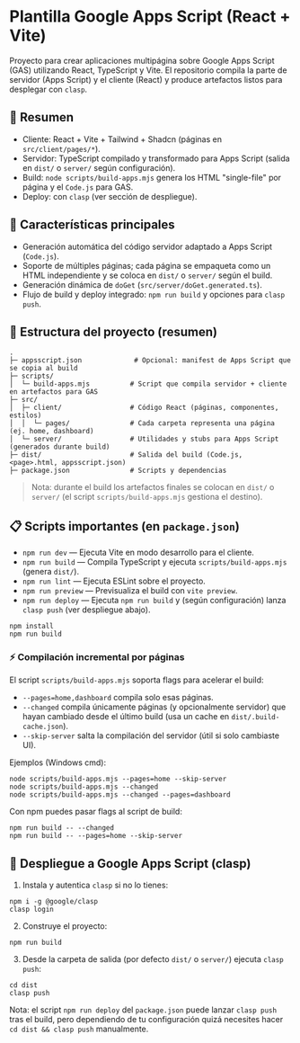 # Plantilla Google Apps Script (React + Vite)

Proyecto para crear aplicaciones multipágina sobre Google Apps Script (GAS) utilizando React, TypeScript y Vite. El repositorio compila la parte de servidor (Apps Script) y el cliente (React) y produce artefactos listos para desplegar con `clasp`.

## 📌 Resumen

- Cliente: React + Vite + Tailwind + Shadcn (páginas en `src/client/pages/*`).
- Servidor: TypeScript compilado y transformado para Apps Script (salida en `dist/` o `server/` según configuración).
- Build: `node scripts/build-apps.mjs` genera los HTML "single-file" por página y el `Code.js` para GAS.
- Deploy: con `clasp` (ver sección de despliegue).

## 🚀 Características principales

- Generación automática del código servidor adaptado a Apps Script (`Code.js`).
- Soporte de múltiples páginas; cada página se empaqueta como un HTML independiente y se coloca en `dist/` o `server/` según el build.
- Generación dinámica de `doGet` (`src/server/doGet.generated.ts`).
- Flujo de build y deploy integrado: `npm run build` y opciones para `clasp push`.

## 📂 Estructura del proyecto (resumen)

```
.
├─ appsscript.json             # Opcional: manifest de Apps Script que se copia al build
├─ scripts/
│  └─ build-apps.mjs          # Script que compila servidor + cliente en artefactos para GAS
├─ src/
│  ├─ client/                 # Código React (páginas, componentes, estilos)
│  │  └─ pages/               # Cada carpeta representa una página (ej. home, dashboard)
│  └─ server/                 # Utilidades y stubs para Apps Script (generados durante build)
├─ dist/                      # Salida del build (Code.js, <page>.html, appsscript.json)
├─ package.json               # Scripts y dependencias
```

> Nota: durante el build los artefactos finales se colocan en `dist/` o `server/` (el script `scripts/build-apps.mjs` gestiona el destino).

## 📋 Scripts importantes (en `package.json`)

- `npm run dev` — Ejecuta Vite en modo desarrollo para el cliente.
- `npm run build` — Compila TypeScript y ejecuta `scripts/build-apps.mjs` (genera `dist/`).
- `npm run lint` — Ejecuta ESLint sobre el proyecto.
- `npm run preview` — Previsualiza el build con `vite preview`.
- `npm run deploy` — Ejecuta `npm run build` y (según configuración) lanza `clasp push` (ver despliegue abajo).

```
npm install
npm run build
```

### ⚡ Compilación incremental por páginas

El script `scripts/build-apps.mjs` soporta flags para acelerar el build:

- `--pages=home,dashboard` compila solo esas páginas.
- `--changed` compila únicamente páginas (y opcionalmente servidor) que hayan cambiado desde el último build (usa un cache en `dist/.build-cache.json`).
- `--skip-server` salta la compilación del servidor (útil si solo cambiaste UI).

Ejemplos (Windows cmd):

```
node scripts/build-apps.mjs --pages=home --skip-server
node scripts/build-apps.mjs --changed
node scripts/build-apps.mjs --changed --pages=dashboard
```

Con npm puedes pasar flags al script de build:

```
npm run build -- --changed
npm run build -- --pages=home --skip-server
```

## 🔧 Despliegue a Google Apps Script (clasp)

1. Instala y autentica `clasp` si no lo tienes:

```
npm i -g @google/clasp
clasp login
```

2. Construye el proyecto:

```
npm run build
```

3. Desde la carpeta de salida (por defecto `dist/` o `server/`) ejecuta `clasp push`:

```
cd dist
clasp push
```

Nota: el script `npm run deploy` del `package.json` puede lanzar `clasp push` tras el build, pero dependiendo de tu configuración quizá necesites hacer `cd dist && clasp push` manualmente.
